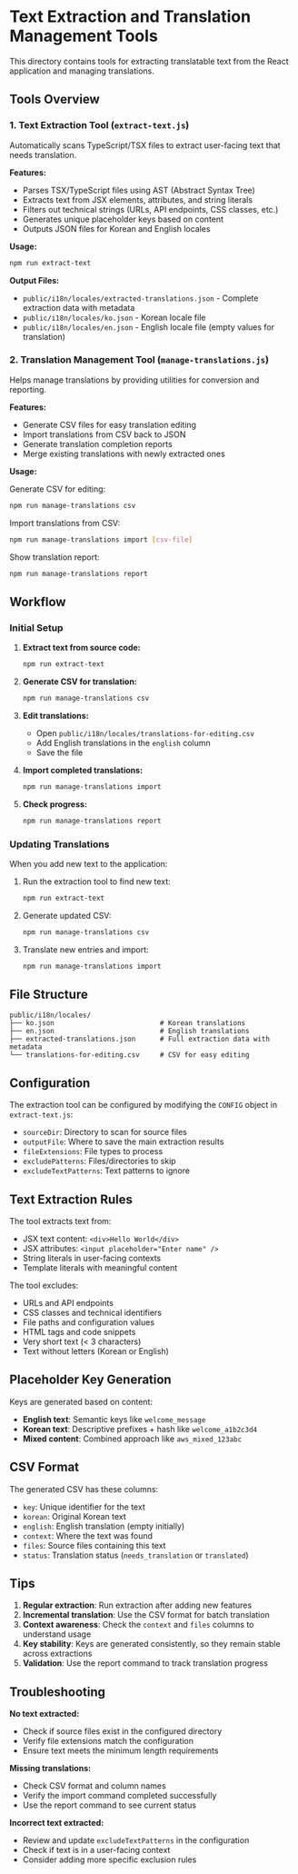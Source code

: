 # Text Extraction and Translation Management Tools

This directory contains tools for extracting translatable text from the React application and managing translations.

## Tools Overview

### 1. Text Extraction Tool (`extract-text.js`)

Automatically scans TypeScript/TSX files to extract user-facing text that needs translation.

**Features:**
- Parses TSX/TypeScript files using AST (Abstract Syntax Tree)
- Extracts text from JSX elements, attributes, and string literals
- Filters out technical strings (URLs, API endpoints, CSS classes, etc.)
- Generates unique placeholder keys based on content
- Outputs JSON files for Korean and English locales

**Usage:**
```bash
npm run extract-text
```

**Output Files:**
- `public/i18n/locales/extracted-translations.json` - Complete extraction data with metadata
- `public/i18n/locales/ko.json` - Korean locale file
- `public/i18n/locales/en.json` - English locale file (empty values for translation)

### 2. Translation Management Tool (`manage-translations.js`)

Helps manage translations by providing utilities for conversion and reporting.

**Features:**
- Generate CSV files for easy translation editing
- Import translations from CSV back to JSON
- Generate translation completion reports
- Merge existing translations with newly extracted ones

**Usage:**

Generate CSV for editing:
```bash
npm run manage-translations csv
```

Import translations from CSV:
```bash
npm run manage-translations import [csv-file]
```

Show translation report:
```bash
npm run manage-translations report
```

## Workflow

### Initial Setup

1. **Extract text from source code:**
   ```bash
   npm run extract-text
   ```

2. **Generate CSV for translation:**
   ```bash
   npm run manage-translations csv
   ```

3. **Edit translations:**
   - Open `public/i18n/locales/translations-for-editing.csv`
   - Add English translations in the `english` column
   - Save the file

4. **Import completed translations:**
   ```bash
   npm run manage-translations import
   ```

5. **Check progress:**
   ```bash
   npm run manage-translations report
   ```

### Updating Translations

When you add new text to the application:

1. Run the extraction tool to find new text:
   ```bash
   npm run extract-text
   ```

2. Generate updated CSV:
   ```bash
   npm run manage-translations csv
   ```

3. Translate new entries and import:
   ```bash
   npm run manage-translations import
   ```

## File Structure

```
public/i18n/locales/
├── ko.json                          # Korean translations
├── en.json                          # English translations
├── extracted-translations.json      # Full extraction data with metadata
└── translations-for-editing.csv     # CSV for easy editing
```

## Configuration

The extraction tool can be configured by modifying the `CONFIG` object in `extract-text.js`:

- `sourceDir`: Directory to scan for source files
- `outputFile`: Where to save the main extraction results
- `fileExtensions`: File types to process
- `excludePatterns`: Files/directories to skip
- `excludeTextPatterns`: Text patterns to ignore

## Text Extraction Rules

The tool extracts text from:
- JSX text content: `<div>Hello World</div>`
- JSX attributes: `<input placeholder="Enter name" />`
- String literals in user-facing contexts
- Template literals with meaningful content

The tool excludes:
- URLs and API endpoints
- CSS classes and technical identifiers
- File paths and configuration values
- HTML tags and code snippets
- Very short text (< 3 characters)
- Text without letters (Korean or English)

## Placeholder Key Generation

Keys are generated based on content:
- **English text**: Semantic keys like `welcome_message`
- **Korean text**: Descriptive prefixes + hash like `welcome_a1b2c3d4`
- **Mixed content**: Combined approach like `aws_mixed_123abc`

## CSV Format

The generated CSV has these columns:
- `key`: Unique identifier for the text
- `korean`: Original Korean text
- `english`: English translation (empty initially)
- `context`: Where the text was found
- `files`: Source files containing this text
- `status`: Translation status (`needs_translation` or `translated`)

## Tips

1. **Regular extraction**: Run extraction after adding new features
2. **Incremental translation**: Use the CSV format for batch translation
3. **Context awareness**: Check the `context` and `files` columns to understand usage
4. **Key stability**: Keys are generated consistently, so they remain stable across extractions
5. **Validation**: Use the report command to track translation progress

## Troubleshooting

**No text extracted:**
- Check if source files exist in the configured directory
- Verify file extensions match the configuration
- Ensure text meets the minimum length requirements

**Missing translations:**
- Check CSV format and column names
- Verify the import command completed successfully
- Use the report command to see current status

**Incorrect text extracted:**
- Review and update `excludeTextPatterns` in the configuration
- Check if text is in a user-facing context
- Consider adding more specific exclusion rules